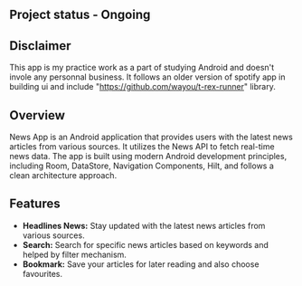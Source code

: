 ## Project status - Ongoing

## Disclaimer

This app is my practice work as a part of studying Android and doesn't invole any personnal business.
It follows an older version of spotify app in building ui and include "https://github.com/wayou/t-rex-runner" library.

## Overview

News App is an Android application that provides users with the latest news articles from various sources. 
It utilizes the News API to fetch real-time news data. 
The app is built using modern Android development principles, including Room, DataStore, Navigation Components, Hilt, and follows a clean architecture approach.

## Features

- **Headlines News:** Stay updated with the latest news articles from various sources.
- **Search:** Search for specific news articles based on keywords and helped by filter mechanism.
- **Bookmark:** Save your articles for later reading and also choose favourites.
